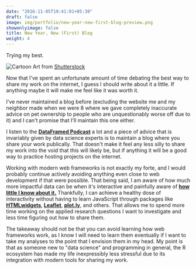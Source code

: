 ```yaml
---
date: "2016-11-05T19:41:01+05:30"
draft: false
image: img/portfolio/new-year-new-first-blog-preview.png
showonlyimage: false
title: New Year, New (First) Blog
weight: 4
---
```


Trying my best.
<!--more-->

![Cartoon][1]
Art from [Shutterstock](https://www.shutterstock.com/image-vector/characters-people-analyzing-graphs-diagrams-illustration-1234822261?irgwc=1)

Now that I've spent an unfortunate amount of time debating the best way to share my work on the internet, I guess I should write about it a little. If anything maybe it will make me feel like it was worth it. 

I've never maintained a blog before (excluding the website me and my neighbor made when we were 8 where we gave completely inaccurate advice on pet ownership to people who are unquestionably worse off due to it) and I can't promise that I'll maintain this one either. 

I listen to the [**DataFramed Podcast**](https://www.datacamp.com/community/podcast) a lot and a piece of advice that is invariably given by data science experts is to maintain a blog where you share your work publically. That doesn't make it feel any less silly to share my work into the void that this will likely be, but if anything it will be a good way to practice hosting projects on the internet. 

Working with modern web frameworks is not exactly my forte, and I would probably continue actively avoiding anything even close to web development if that were possible. That being said, I am aware of how much more impactful data can be when it's interactive and painfully aware of [**how little I know about it.**](http://d3js.org) Thankfully, I can achieve a healthy dose of interactivity without having to learn JavaScript through packages like [**HTMLwidgets**](http://www.htmlwidgets.org/), [**Leaflet**](https://rstudio.github.io/leaflet/), [**plot.ly**](https://plot.ly/r/), and others. That allows me to spend more time working on the applied research questions I want to investigate and less time figuring out how to share them. 

The takeaway should not be that you can avoid learning how web frameworks work, as I know I will need to learn them eventually if I want to take my analyses to the point that I envision them in my head. My point is that as someone new to "data science" and programming in general, the R ecosystem has made my life inexpressibly less stressful due to its integration with modern tools for sharing my work.

[1]: /img/portfolio/new-year-new-first-blog-preview.png
